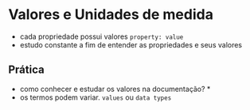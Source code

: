 # Valores e Unidades de medida

* cada propriedade possui valores `property: value`
* estudo constante a fim de entender as propriedades e seus valores

## Prática

* como conhecer e estudar os valores na documentação?
        * <color> <lenght>
* os termos podem variar. `values` ou `data types`
